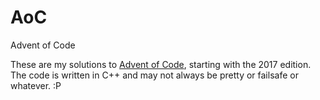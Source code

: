 # AoC
Advent of Code

These are my solutions to [Advent of Code](https://adventofcode.com), starting with the 2017 edition.
The code is written in C++ and may not always be pretty or failsafe or whatever. :P
